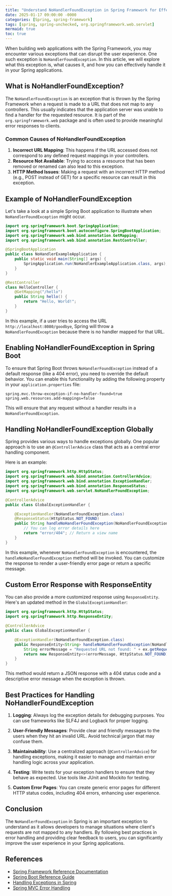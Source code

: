```yaml
---
title: "Understand NoHandlerFoundException in Spring Framework for Effective Error Handling"
date: 2025-01-17 09:00:00 -0000
categories: [Spring, spring-framework]
tags: [spring, spring-unchecked, org.springframework.web.servlet]
mermaid: true
toc: true
---
```



When building web applications with the Spring Framework, you may encounter various exceptions that can disrupt the user experience. One such exception is `NoHandlerFoundException`. In this article, we will explore what this exception is, what causes it, and how you can effectively handle it in your Spring applications.

## What is NoHandlerFoundException?

The `NoHandlerFoundException` is an exception that is thrown by the Spring Framework when a request is made to a URL that does not map to any controllers. This usually indicates that the application server was unable to find a handler for the requested resource. It is part of the `org.springframework.web` package and is often used to provide meaningful error responses to clients.

### Common Causes of NoHandlerFoundException

1. **Incorrect URL Mapping**: This happens if the URL accessed does not correspond to any defined request mappings in your controllers.
2. **Resource Not Available**: Trying to access a resource that has been removed or renamed can also lead to this exception.
3. **HTTP Method Issues**: Making a request with an incorrect HTTP method (e.g., POST instead of GET) for a specific resource can result in this exception.

## Example of NoHandlerFoundException

Let's take a look at a simple Spring Boot application to illustrate when `NoHandlerFoundException` might occur.

```java
import org.springframework.boot.SpringApplication;
import org.springframework.boot.autoconfigure.SpringBootApplication;
import org.springframework.web.bind.annotation.GetMapping;
import org.springframework.web.bind.annotation.RestController;

@SpringBootApplication
public class NoHandlerExampleApplication {
    public static void main(String[] args) {
        SpringApplication.run(NoHandlerExampleApplication.class, args);
    }
}

@RestController
class HelloController {
    @GetMapping("/hello")
    public String hello() {
        return "Hello, World!";
    }
}
```

In this example, if a user tries to access the URL `http://localhost:8080/goodbye`, Spring will throw a `NoHandlerFoundException` because there is no handler mapped for that URL.

## Enabling NoHandlerFoundException in Spring Boot

To ensure that Spring Boot throws `NoHandlerFoundException` instead of a default response (like a 404 error), you need to override the default behavior. You can enable this functionality by adding the following property in your `application.properties` file:

```properties
spring.mvc.throw-exception-if-no-handler-found=true
spring.web.resources.add-mappings=false
```

This will ensure that any request without a handler results in a `NoHandlerFoundException`.

## Handling NoHandlerFoundException Globally

Spring provides various ways to handle exceptions globally. One popular approach is to use an `@ControllerAdvice` class that acts as a central error handling component.

Here is an example:

```java
import org.springframework.http.HttpStatus;
import org.springframework.web.bind.annotation.ControllerAdvice;
import org.springframework.web.bind.annotation.ExceptionHandler;
import org.springframework.web.bind.annotation.ResponseStatus;
import org.springframework.web.servlet.NoHandlerFoundException;

@ControllerAdvice
public class GlobalExceptionHandler {

    @ExceptionHandler(NoHandlerFoundException.class)
    @ResponseStatus(HttpStatus.NOT_FOUND)
    public String handleNoHandlerFoundException(NoHandlerFoundException ex) {
        // You can log error details here
        return "error/404"; // Return a view name
    }
}
```

In this example, whenever `NoHandlerFoundException` is encountered, the `handleNoHandlerFoundException` method will be invoked. You can customize the response to render a user-friendly error page or return a specific message.

## Custom Error Response with ResponseEntity

You can also provide a more customized response using `ResponseEntity`. Here's an updated method in the `GlobalExceptionHandler`:

```java
import org.springframework.http.HttpStatus;
import org.springframework.http.ResponseEntity;

@ControllerAdvice
public class GlobalExceptionHandler {

    @ExceptionHandler(NoHandlerFoundException.class)
    public ResponseEntity<String> handleNoHandlerFoundException(NoHandlerFoundException ex) {
        String errorMessage = "Requested URL not found: " + ex.getRequestURL();
        return new ResponseEntity<>(errorMessage, HttpStatus.NOT_FOUND);
    }
}
```

This method would return a JSON response with a 404 status code and a descriptive error message when the exception is thrown.

## Best Practices for Handling NoHandlerFoundException

1. **Logging**: Always log the exception details for debugging purposes. You can use frameworks like SLF4J and Logback for proper logging.
   
2. **User-Friendly Messages**: Provide clear and friendly messages to the users when they hit an invalid URL. Avoid technical jargon that may confuse them.

3. **Maintainability**: Use a centralized approach (`@ControllerAdvice`) for handling exceptions, making it easier to manage and maintain error handling logic across your application.

4. **Testing**: Write tests for your exception handlers to ensure that they behave as expected. Use tools like JUnit and Mockito for testing.

5. **Custom Error Pages**: You can create generic error pages for different HTTP status codes, including 404 errors, enhancing user experience.

## Conclusion

The `NoHandlerFoundException` in Spring is an important exception to understand as it allows developers to manage situations where client's requests are not mapped to any handlers. By following best practices in error handling and providing clear feedback to users, you can significantly improve the user experience in your Spring applications.

## References

- [Spring Framework Reference Documentation](https://docs.spring.io/spring-framework/docs/current/reference/html/web.html#mvc)
- [Spring Boot Reference Guide](https://docs.spring.io/spring-boot/docs/current/reference/htmlsingle/)
- [Handling Exceptions in Spring](https://www.baeldung.com/spring-controller-advice)
- [Spring MVC Error Handling](https://www.baeldung.com/spring-mvc-error-handling)